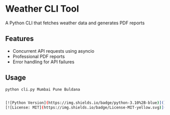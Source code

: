 # Weather CLI Tool

A Python CLI that fetches weather data and generates PDF reports

## Features
- Concurrent API requests using asyncio
- Professional PDF reports
- Error handling for API failures

## Usage
```bash
python cli.py Mumbai Pune Buldana


[![Python Version](https://img.shields.io/badge/python-3.10%2B-blue)]()
[![License: MIT](https://img.shields.io/badge/License-MIT-yellow.svg)]()
